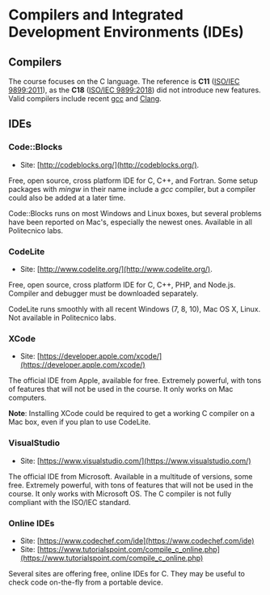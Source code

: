 Compilers and Integrated Development Environments (IDEs)
========================================================

## Compilers

The course focuses on the C language. The reference is **C11** ([ISO/IEC 9899:2011](https://en.wikipedia.org/wiki/C11_(C_standard_revision))), as the **C18** ([ISO/IEC 9899:2018](https://en.wikipedia.org/wiki/C18_(C_standard_revision))) did not introduce new features. Valid compilers include recent [gcc](https://gcc.gnu.org/) and [Clang](https://clang.llvm.org/).

## IDEs

### Code::Blocks

* Site: [http://codeblocks.org/](http://codeblocks.org/).

Free, open source, cross platform IDE for C, C++, and Fortran. Some setup packages with *mingw* in their name include a *gcc* compiler, but a compiler could also be added at a later time.

Code::Blocks runs on most Windows and Linux boxes, but several problems have been reported on Mac's, especially the newest ones. Available in all Politecnico labs.

### CodeLite

* Site: [http://www.codelite.org/](http://www.codelite.org/).

Free, open source, cross platform IDE for C, C++, PHP, and Node.js. Compiler and debugger must be downloaded separately.

CodeLite runs smoothly with all recent Windows (7, 8, 10), Mac OS X, Linux. Not available in Politecnico labs.

### XCode

* Site: [https://developer.apple.com/xcode/](https://developer.apple.com/xcode/)

The official IDE from Apple, available for free. Extremely powerful, with tons of features that will not be used in the course. It only works on Mac computers.

**Note**: Installing XCode could be required to get a working C compiler on a Mac box, even if you plan to use CodeLite.

### VisualStudio

* Site: [https://www.visualstudio.com/](https://www.visualstudio.com/)

The official IDE from Microsoft. Available in a multitude of versions, some free. Extremely powerful, with tons of features that will not be used in the course. It only works with Microsoft OS. The C compiler is not fully compliant with the ISO/IEC standard.

### Online IDEs

* Site: [https://www.codechef.com/ide](https://www.codechef.com/ide)
* Site: [https://www.tutorialspoint.com/compile_c_online.php](https://www.tutorialspoint.com/compile_c_online.php)

Several sites are offering free, online IDEs for C. They may be useful to check code on-the-fly from a portable device.
